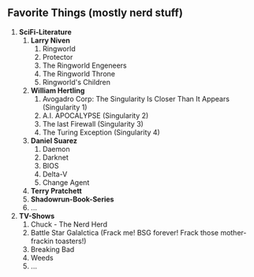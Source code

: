 ## Favorite Things (mostly nerd stuff)

1. **SciFi-Literature**
   1. **Larry Niven**
      1. Ringworld
      2. Protector
      3. The Ringworld Engeneers
      4. The Ringworld Throne
      5. Ringworld's Children
   2. **William Hertling** 
      1. Avogadro Corp: The Singularity Is Closer Than It Appears (Singularity 1)  
      2. A.I. APOCALYPSE (Singularity 2)
      3. The last Firewall  (Singularity 3)  
      4. The Turing Exception (Singularity 4) 
   2. **Daniel Suarez**
      1. Daemon
      2. Darknet
      3. BIOS
      4. Delta-V
      5. Change Agent
   3. **Terry Pratchett**
   4. **Shadowrun-Book-Series**
   5. ... 
3. **TV-Shows** 
   1. Chuck - The Nerd Herd 
   2. Battle Star Galalctica (Frack me! BSG forever! Frack those mother-frackin toasters!) 
   3. Breaking Bad 
   4. Weeds
   5. ...
